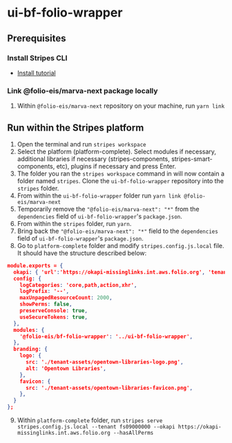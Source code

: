 # ui-bf-folio-wrapper

## Prerequisites

### Install Stripes CLI

- [Install tutorial](https://github.com/folio-org/stripes-cli/blob/master/README.md)

### Link @folio-eis/marva-next package locally

1. Within `@folio-eis/marva-next` repository on your machine, run `yarn link`

## Run within the Stripes platform

1. Open the terminal and run `stripes workspace`
2. Select the platform (platform-complete). Select modules if necessary, additional libraries if necessary (stripes-components, stripes-smart-components, etc), plugins if necessary and press Enter.
3. The folder you ran the `stripes workspace` command in will now contain a folder named `stripes`. Clone the `ui-bf-folio-wrapper` repository into the `stripes` folder.
4. From within the `ui-bf-folio-wrapper` folder run `yarn link @folio-eis/marva-next`
5. Temporarily remove the `"@folio-eis/marva-next": "*"` from the `dependencies` field of `ui-bf-folio-wrapper`'s `package.json`.
6. From within the `stripes` folder, run `yarn`.
7. Bring back the `"@folio-eis/marva-next": "*"` field to the `dependencies` field of `ui-bf-folio-wrapper`'s `package.json`.
8. Go to `platform-complete` folder and modify `stripes.config.js.local` file. It should have the structure described below:

```json
module.exports = {
  okapi: { 'url':'https://okapi-missinglinks.int.aws.folio.org', 'tenant':'fs09000000' },
  config: {
    logCategories: 'core,path,action,xhr',
    logPrefix: '--',
    maxUnpagedResourceCount: 2000,
    showPerms: false,
    preserveConsole: true,
    useSecureTokens: true,
  },
  modules: {
    '@folio-eis/bf-folio-wrapper': '../ui-bf-folio-wrapper',
  },
  branding: {
    logo: {
      src: './tenant-assets/opentown-libraries-logo.png',
      alt: 'Opentown Libraries',
    },
    favicon: {
      src: './tenant-assets/opentown-libraries-favicon.png',
    },
  }
};
```

9. Within `platform-complete` folder, run `stripes serve stripes.config.js.local --tenant fs09000000 --okapi https://okapi-missinglinks.int.aws.folio.org --hasAllPerms`
